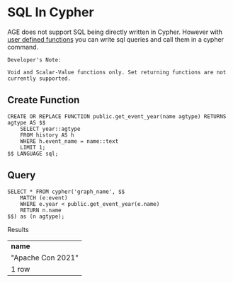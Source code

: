 # SQL In Cypher

AGE does not support SQL being directly written in Cypher. However with [user defined functions](../functions/user_functions.md) you can write sql queries and call them in a cypher command.


```
Developer's Note:

Void and Scalar-Value functions only. Set returning functions are not currently supported.
```


## Create Function
```
CREATE OR REPLACE FUNCTION public.get_event_year(name agtype) RETURNS agtype AS $$
	SELECT year::agtype
	FROM history AS h
	WHERE h.event_name = name::text
	LIMIT 1;
$$ LANGUAGE sql;
```

## Query
```
SELECT * FROM cypher('graph_name', $$
	MATCH (e:event)
	WHERE e.year < public.get_event_year(e.name)
	RETURN n.name
$$) as (n agtype);

```

Results
<table>
  <tr>
   <td><strong>name</strong>
   </td>
  </tr>
  <tr>
   <td>"Apache Con 2021"
   </td>
  </tr>
  <tr>
   <td colspan="1" >1 row
   </td>
  </tr>
</table>

